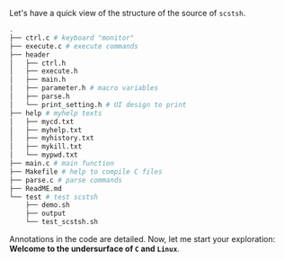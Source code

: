 Let's have a quick view of the structure of the source of `scstsh`.

```bash
.
├── ctrl.c # keyboard "monitor"
├── execute.c # execute commands
├── header
│   ├── ctrl.h
│   ├── execute.h
│   ├── main.h
│   ├── parameter.h # macro variables
│   ├── parse.h
│   └── print_setting.h # UI design to print
├── help # myhelp texts
│   ├── mycd.txt
│   ├── myhelp.txt
│   ├── myhistory.txt
│   ├── mykill.txt
│   └── mypwd.txt 
├── main.c # main function
├── Makefile # help to compile C files
├── parse.c # parse commands
├── ReadME.md
└── test # test scstsh
    ├── demo.sh
    ├── output
    └── test_scstsh.sh
```
Annotations in the code are detailed. Now, let me start your exploration: **Welcome to the undersurface of `C` and `Linux`**.